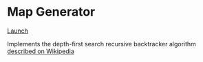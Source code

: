# Map Generator

[Launch](https://rakeshpai.github.io/maze-generator)

Implements the depth-first search recursive backtracker algorithm [described on Wikipedia](https://en.wikipedia.org/wiki/Maze_generation_algorithm#Recursive_backtracker)
